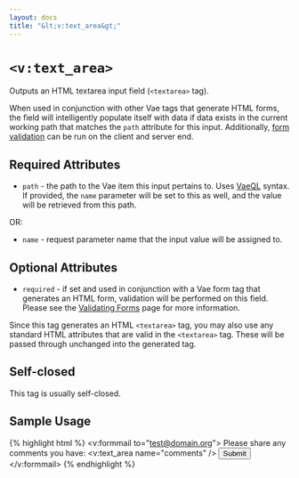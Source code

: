 ```yaml
---
layout: docs
title: "&lt;v:text_area&gt;"
---
```


# `<v:text_area>`

Outputs an HTML textarea input field (`<textarea>` tag).

When used in conjunction with other Vae tags that generate HTML forms,
the field will intelligently populate itself with data if data exists in
the current working path that matches the `path` attribute for this
input. Additionally, [form validation](/vaeml_form_validation/) can be
run on the client and server end.

## Required Attributes

-   `path` - the path to the Vae item this input pertains to. Uses
    [VaeQL](/vaeql/) syntax. If provided, the `name` parameter will be
    set to this as well, and the value will be retrieved from this path.

OR:

-   `name` - request parameter name that the input value will be
    assigned to.

## Optional Attributes

-   `required` - if set and used in conjunction with a Vae form tag that
    generates an HTML form, validation will be performed on this field.
    Please see the [Validating Forms](/vaeml_form_validation/) page for
    more information.

Since this tag generates an HTML `<textarea>` tag, you may also use any
standard HTML attributes that are valid in the `<textarea>` tag. These
will be passed through unchanged into the generated tag.

## Self-closed

This tag is usually self-closed.

## Sample Usage

{% highlight html %}
<v:formmail to="test@domain.org">
  Please share any comments you have:
  <v:text_area name="comments" />
  <input type="submit" />
</v:formmail>
{% endhighlight %}
